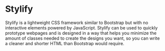 # Stylify

Stylify is a lightweight CSS framework similar to Bootstrap but with no interactive elements powered by JavaScript. 
Stylify can be used to quickly prototype webpages and is designed in a way that helps you minimize the amount 
of classes needed to create the designs you want, so you can write a cleaner and shorter HTML than Bootstrap
would require.
